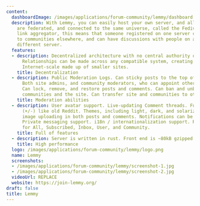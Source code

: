 ```yaml
---
content:
  dashboardImage: /images/applications/forum-community/lemmy/dashboard.jpg
  description: With Lemmy, you can easily host your own server, and all these servers
    are federated, and connected to the same universe, called the Fediverse. For a
    link aggregator, this means that someone registered on one server can subscribe
    to communities elsewhere, and can have discussions with people on a completely
    different server.
  features:
  - description: Decentralized architecture with no central authority or ownership.
      Relationships can be made across any compatible system, creating a network of
      Internet-scale made up of smaller sites.
    title: Decentralization
  - description: Public Moderation Logs. Can sticky posts to the top of communities.
      Both site admins, and community moderators, who can appoint other moderators.
      Can lock, remove, and restore posts and comments. Can ban and unban users from
      communities and the site. Can transfer site and communities to others.
    title: Moderation abilities
  - description: User avatar support. Live-updating Comment threads. Full vote scores
      (+/-) like old Reddit. Themes, including light, dark, and solarized. Integrated
      image uploading in both posts and comments. Notifications can be sent via email.
      Private messaging support. i18n / internationalization support. RSS / Atom feeds
      for All, Subscribed, Inbox, User, and Community.
    title: Full of features
  - description: Server is written in rust. Front end is ~80kB gzipped. Supports arm64.
    title: High performance
  logo: /images/applications/forum-community/lemmy/logo.png
  name: Lemmy
  screenshots:
  - /images/applications/forum-community/lemmy/screenshot-1.jpg
  - /images/applications/forum-community/lemmy/screenshot-2.jpg
  videoUrl: REPLACE
  website: https://join-lemmy.org/
draft: false
title: Lemmy
---
```


